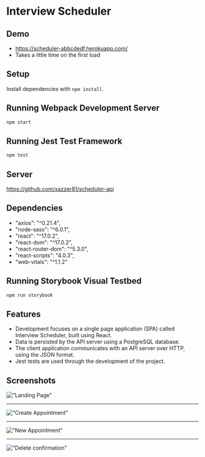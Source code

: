 # Interview Scheduler

## Demo
- https://scheduler-abbcdedf.herokuapp.com/
- Takes a little time on the first load

## Setup

Install dependencies with `npm install`.

## Running Webpack Development Server

```sh
npm start
```

## Running Jest Test Framework

```sh
npm test
```

## Server
https://github.com/xazzer81/scheduler-api

## Dependencies
   - "axios": "^0.21.4",
   - "node-sass": "^6.0.1",
   - "react": "^17.0.2",
   - "react-dom": "^17.0.2",
   - "react-router-dom": "^5.3.0",
   - "react-scripts": "4.0.3",
   - "web-vitals": "^1.1.2"

## Running Storybook Visual Testbed

```sh
npm run storybook
```
## Features

- Development focuses on a single page application (SPA) called Interview Scheduler, built using React.
- Data is persisted by the API server using a PostgreSQL database.
- The client application communicates with an API server over HTTP, using the JSON format.
- Jest tests are used through the development of the project.

## Screenshots
!["Landing Page"](https://github.com/xazzer81/scheduler/blob/master/docs/landingpage.png?raw=true)

--------------------------------------

!["Create Appointment"](https://github.com/xazzer81/scheduler/blob/master/docs/Show.png?raw=true)

--------------------------------------

!["New Appointment"](https://github.com/xazzer81/scheduler/blob/master/docs/details.png?raw=true)

--------------------------------------

!["Delete confirmation"](https://github.com/xazzer81/scheduler/blob/master/docs/delete.png?raw=true)


